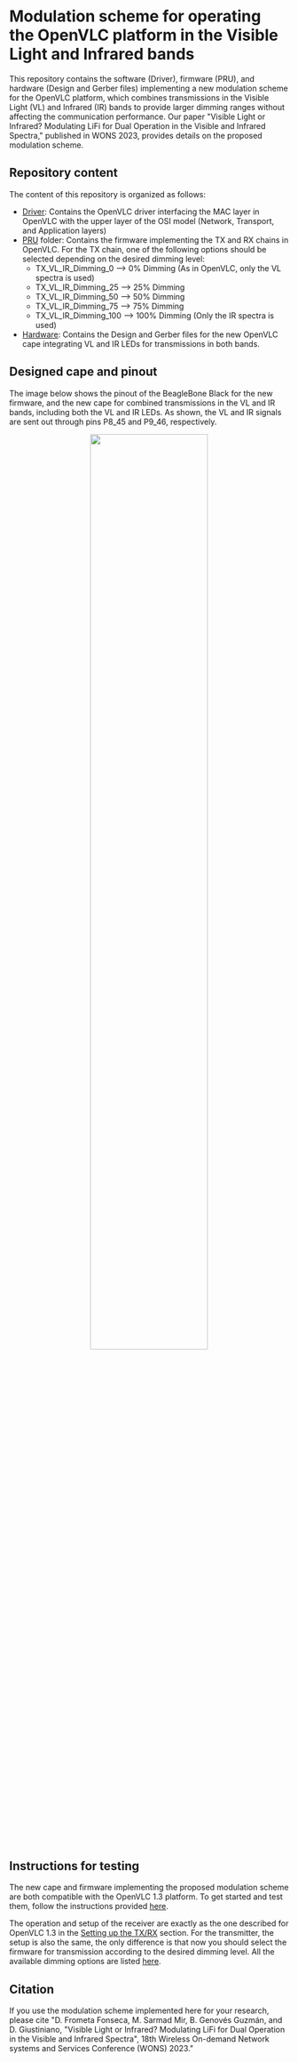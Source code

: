 # Modulation scheme for operating the OpenVLC platform in the Visible Light and Infrared bands

This repository contains the software (Driver), firmware (PRU), and hardware (Design and Gerber files) implementing a new modulation scheme for the OpenVLC platform, which combines transmissions in the Visible Light (VL) and Infrared (IR) bands to provide larger dimming ranges without affecting the communication performance. Our paper "Visible Light or Infrared? Modulating LiFi for Dual Operation in the Visible and Infrared Spectra," published in WONS 2023, provides details on the proposed modulation scheme.

## Repository content 

The content of this repository is organized as follows:
* [Driver](https://github.com/openvlc/OpenVLC/tree/master/OpenVLC_VL_IR(beta)/Driver): Contains the OpenVLC driver interfacing the MAC layer in OpenVLC with the upper layer of the OSI model (Network, Transport, and Application layers)
* [PRU](https://github.com/openvlc/OpenVLC/tree/master/OpenVLC_VL_IR(beta)/PRU) folder: Contains the firmware implementing the TX and RX chains in OpenVLC. For the TX chain, one of the following options should be selected depending on the desired dimming level:
    * TX_VL_IR_Dimming_0 --> 0% Dimming (As in OpenVLC, only the VL spectra is used)
    * TX_VL_IR_Dimming_25 --> 25% Dimming 
    * TX_VL_IR_Dimming_50 --> 50% Dimming 
    * TX_VL_IR_Dimming_75 --> 75% Dimming 
    * TX_VL_IR_Dimming_100 --> 100% Dimming (Only the IR spectra is used)
* [Hardware](https://github.com/openvlc/OpenVLC/tree/master/OpenVLC_VL_IR(beta)/Hardware): Contains the Design and Gerber files for the new OpenVLC cape integrating VL and IR LEDs for transmissions in both bands.

## Designed cape and pinout

The image below shows the pinout of the BeagleBone Black for the new firmware, and the new cape for combined transmissions in the VL and IR bands, including both the VL and IR LEDs. As shown, the VL and IR signals are sent out through pins P8_45 and P9_46, respectively.

<p align="center">
  <img src="https://github.com/openvlc/OpenVLC/blob/0ad4af993fdec1f5115155dbd78354616e4488bc/Images/Cape_for_TX_in_VL_IR_bands.png" width="65%" >  
</p>

## Instructions for testing 

The new cape and firmware implementing the proposed modulation scheme are both compatible with the OpenVLC 1.3 platform. To get started and test them, follow the instructions provided [here](https://github.com/openvlc/OpenVLC#readme).

The operation and setup of the receiver are exactly as the one described for OpenVLC 1.3 in the [Setting up the TX/RX](https://github.com/openvlc/OpenVLC#setting-up-the-txrx) section. For the transmitter, the setup is also the same, the only difference is that now you should select the firmware for transmission according to the desired dimming level. All the available dimming options are listed [here](#repository-content).   

## Citation

If you use the modulation scheme implemented here for your research, please cite "D. Frometa Fonseca, M. Sarmad Mir, B. Genovés Guzmán, and  D. Giustiniano, "Visible Light or Infrared? Modulating LiFi for Dual Operation in the Visible and Infrared Spectra", 18th Wireless On-demand Network systems and Services Conference (WONS) 2023." 



